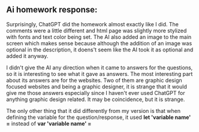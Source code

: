 ## Ai homework response: 

Surprisingly, ChatGPT did the homework almost exactly like I did.
The comments were a little different and html page was slightly more stylized with fonts and text color being set. 
The AI also added an image to the main screen which makes sense because although the addition of an image was optional in the description, it doens't seem like the AI took it as optional and added it anyway.

I didn't give the AI any direction when it came to answers for the questions, so it is interesting to see what it gave as answers. The most interesting part about its answers are for the websites. Two of them are graphic design focused websites and being a graphic designer, it is strange that it would give me those answers especially since I haven't ever used ChatGPT for anything graphic design related. It may be coincidence, but it is strange. 

The only other thing that it did differently from my version is that when defining the variable for the question/response, it used **let 'variable name' =**  instead of **var 'variable name' =**